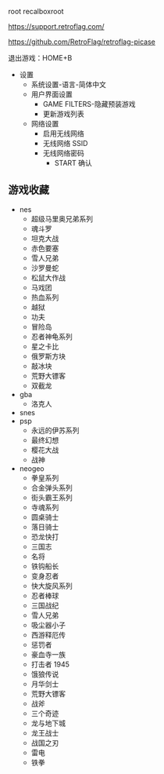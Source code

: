 root
recalboxroot

https://support.retroflag.com/

https://github.com/RetroFlag/retroflag-picase

退出游戏：HOME+B

* 设置
  * 系统设置-语言-简体中文
  * 用户界面设置
    * GAME FILTERS-隐藏预装游戏
    * 更新游戏列表
  * 网络设置
    * 启用无线网络
    * 无线网络 SSID
    * 无线网络密码
      * START 确认

## 游戏收藏

* nes
  * 超级马里奥兄弟系列
  * 魂斗罗
  * 坦克大战
  * 赤色要塞
  * 雪人兄弟
  * 沙罗曼蛇
  * 松鼠大作战
  * 马戏团
  * 热血系列
  * 越狱
  * 功夫
  * 冒险岛
  * 忍者神龟系列
  * 星之卡比
  * 俄罗斯方块
  * 敲冰块
  * 荒野大镖客
  * 双截龙
* gba
  * 洛克人
* snes
* psp
  * 永远的伊苏系列
  * 最终幻想
  * 樱花大战
  * 战神
* neogeo
  * 拳皇系列
  * 合金弹头系列
  * 街头霸王系列
  * 寺魂系列
  * 圆桌骑士
  * 落日骑士
  * 恐龙快打
  * 三国志
  * 名将
  * 铁钩船长
  * 变身忍者
  * 快大旋风系列
  * 忍者棒球
  * 三国战纪
  * 雪人兄弟
  * 吸尘器小子
  * 西游释厄传
  * 惩罚者
  * 豪血寺一族
  * 打击者 1945
  * 饿狼传说
  * 月华剑士
  * 荒野大镖客
  * 战斧
  * 三个奇迹
  * 龙与地下城
  * 龙王战士
  * 战国之刃
  * 雷电
  * 铁拳
